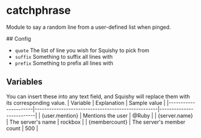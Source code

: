# catchphrase
Module to say a random line from a user-defined list when pinged.

## Config
- `quote` The list of line you wish for Squishy to pick from
- `suffix` Something to suffix all lines with
- `prefix` Something to prefix all lines with

## Variables
You can insert these into any text field, and Squishy will replace them with its corresponding value.
| Variable             | Explanation                                       | Sample value             |
|----------------------|---------------------------------------------------|--------------------------|
| {user.mention}       | Mentions the user                                 | @Ruby                    |
| {server.name}        | The server's name                                 | rockbox                  |
| {membercount}        | The server's member count                         | 500                      |